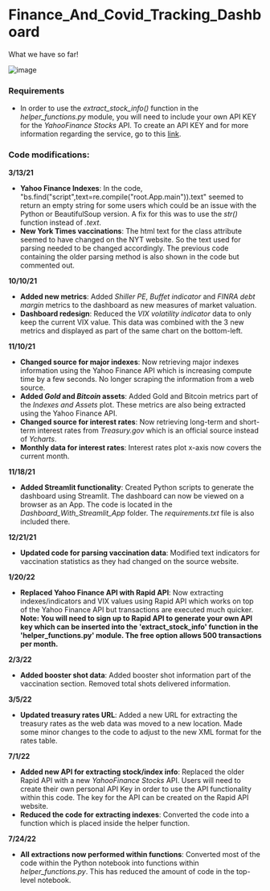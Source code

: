 # Finance_And_Covid_Tracking_Dashboard

What we have so far!

![image](https://user-images.githubusercontent.com/31114603/141147778-2866edd6-02a5-466c-8985-8b10a5a24e84.png)

### Requirements

- In order to use the *extract_stock_info()* function in the *helper_functions.py* module, you will need to include your own API KEY for the *YahooFinance Stocks* API. To create an API KEY and for more information regarding the service, go to this [link](https://rapidapi.com/integraatio/api/yahoofinance-stocks1/). 

### Code modifications: 
**3/13/21**
- **Yahoo Finance Indexes**: In the code, "bs.find("script",text=re.compile("root.App.main")).text" seemed to return an empty string for some users which could be an issue with the Python or BeautifulSoup version. A fix for this was to use the *str()* function instead of *.text*.
- **New York Times vaccinations**: The html text for the class attribute seemed to have changed on the NYT website. So the text used for parsing needed to be changed accordingly. The previous code containing the older parsing method is also shown in the code but commented out.

**10/10/21**
- **Added new metrics**: Added *Shiller PE*, *Buffet indicator* and *FINRA debt margin* metrics to the dashboard as new measures of market valuation. 
- **Dashboard redesign**: Reduced the *VIX volatility indicator* data to only keep the current VIX value. This data was combined with the 3 new metrics and displayed as part of the same chart on the bottom-left. 

**11/10/21**
- **Changed source for major indexes**: Now retrieving major indexes information using the Yahoo Finance API which is increasing compute time by a few seconds. No longer scraping the information from a web source. 
- **Added *Gold* and *Bitcoin* assets**: Added Gold and Bitcoin metrics part of the *Indexes and Assets* plot. These metrics are also being extracted using the Yahoo Finance API. 
- **Changed source for interest rates**: Now retrieving long-term and short-term interest rates from *Treasury.gov* which is an official source instead of *Ycharts*. 
- **Monthly data for interest rates**: Interest rates plot x-axis now covers the current month. 

**11/18/21**
- **Added Streamlit functionality**: Created Python scripts to generate the dashboard using Streamlit. The dashboard can now be viewed on a browser as an App. The code is located in the *Dashboard_With_Streamlit_App* folder. The *requirements.txt* file is also included there. 

**12/21/21**
- **Updated code for parsing vaccination data**: Modified text indicators for vaccination statistics as they had changed on the source website. 

**1/20/22**
- **Replaced Yahoo Finance API with Rapid API**: Now extracting indexes/indicators and VIX values using Rapid API which works on top of the Yahoo Finance API but transactions are executed much quicker. **Note: You will need to sign up to Rapid API to generate your own API key which can be inserted into the 'extract_stock_info' function in the 'helper_functions.py' module. The free option allows 500 transactions per month.**

**2/3/22**
- **Added booster shot data**: Added booster shot information part of the vaccination section. Removed total shots delivered information. 

**3/5/22**
- **Updated treasury rates URL**: Added a new URL for extracting the treasury rates as the web data was moved to a new location. Made some minor changes to the code to adjust to the new XML format for the rates table. 

**7/1/22**
- **Added new API for extracting stock/index info**: Replaced the older Rapid API with a new *YahooFinance Stocks* API. Users will need to create their own personal API Key in order to use the API functionality within this code. The key for the API can be created on the Rapid API website. 
- **Reduced the code for extracting indexes**: Converted the code into a function which is placed inside the helper function. 

**7/24/22**
- **All extractions now performed within functions**: Converted most of the code within the Python notebook into functions within *helper_functions.py*. This has reduced the amount of code in the top-level notebook.  
